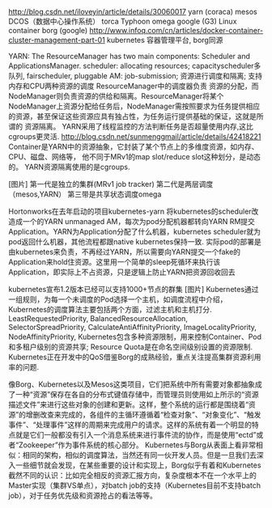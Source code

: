 
http://blog.csdn.net/iloveyin/article/details/30060017
yarn (coraca)
mesos DCOS（数据中心操作系统）
torca Typhoon
omega google (G3)
Linux container
borg (google) http://www.infoq.com/cn/articles/docker-container-cluster-management-part-01
kubernetes 容器管理平台, borg同源

YARN:
The ResourceManager has two main components: Scheduler and ApplicationsManager.
scheduler: allocating resources; capacityscheduler多队列, fairscheduler, pluggable
AM: job-submission; 
资源进行调度和隔离; 支持内存和CPU两种资源的调度
ResourceManager中的调度器负责 资源的分配，而NodeManager则负责资源的供给和隔离。ResourceManager将某个NodeManager上资源分配给任务后，NodeManager需按照要求为任务提供相应的资源，甚至保证这些资源应具有独占性，为任务运行提供基础的保证，这就是所谓的 资源隔离。
YARN采用了线程监控的方法判断任务是否超量使用内存,这比cgroups更灵活.
http://blog.csdn.net/sunmenggmail/article/details/42418221
Container是YARN中的资源抽象，它封装了某个节点上的多维度资源，如内存、CPU、磁盘、网络等， 他不同于MRv1的map slot/reduce slot这种划分，是动态的。
YARN资源隔离使用的是cgroups.




[图片]
第一代是独立的集群(MRv1 job tracker)
第二代是两层调度（mesos,YARN）
第三带是共享状态调度omega


Hortonworks在去年启动的项目kubernetes-yarn
将kubernetes的scheduler改造成一个的YARN unmanaged AM，每次为pod分配机器都转向YARN RM提交Application。YARN为Application分配了什么机器，kubernetes scheduler就为pod返回什么机器，其他流程都跟native kubernetes保持一致.
实际pod的部署是由kubernetes来负责，不再经过YARN，所以需要向YARN提交一个fake的Application来hold住资源。这里用一个简单的sleep死循环来执行该Application，即实际上不占资源，只是逻辑上防止YARN把资源回收回去

kubernetes宣布1.2版本已经可以支持1000+节点的群集
[图片]
Kubernetes通过一组规则，为每一个未调度的Pod选择一个主机，如调度流程中介绍，Kubernetes的调度算法主要包括两个方面，过滤主机和主机打分. LeastRequestedPriority, BalancedResourceAllocation, SelectorSpreadPriority, CalculateAntiAffinityPriority, ImageLocalityPriority, NodeAffinityPriority, 
Kubernetes包含多种资源限制，用来控制Container、Pod和多租户级别的资源共享; Resource Quota是在命名空间级别设置的资源限制.
Kubernetes正在开发中的QoS借鉴Borg的成熟经验，重点关注提高集群资源利用率的问题.

像Borg、Kubernetes以及Mesos这类项目，它们把系统中所有需要对象都抽象成了一种“资源”保存在各自的分布式键值存储中，而管理员则使用如上所示的“资源描述文件”来进行这些对象的创建和更新。这样，整个系统的运行都是围绕着“资源”的增删改查来完成的，各组件的主循环遵循着“检查对象”、“对象变化”、“触发事件”、“处理事件”这样的周期来完成用户的请求。这样的系统有着一个明显的特点就是它们一般都没有引入一个消息系统来进行事件流的协作，而是使用“ectd”或者“Zookeeper”作为事件系统的核心部分。
Kubernetes与Borg从表面上看非常相似：相同的架构，相似的调度算法，当然还有同一伙开发人员。但是一旦我们去深入一些细节就会发现，在某些重要的设计和实现上，Borg似乎有着和Kubernetes截然不同的认识：比如完全相反的资源汇报方向，复杂度根本不在一个水平上的Master实现（集群VS单点），对batch job的支持（Kubernetes目前不支持batch job），对于任务优先级和资源抢占的看法等等。
